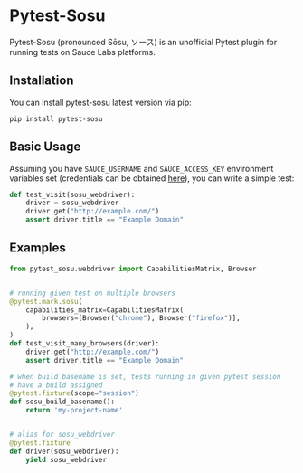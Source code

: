 # Pytest-Sosu

Pytest-Sosu (pronounced Sōsu, ソース) is an unofficial Pytest plugin for running tests
on Sauce Labs platforms.

## Installation

You can install pytest-sosu latest version via pip:

    pip install pytest-sosu

## Basic Usage

Assuming you have `SAUCE_USERNAME` and `SAUCE_ACCESS_KEY` environment variables set
(credentials can be obtained [here](https://app.saucelabs.com/user-settings)),
you can write a simple test:

```python
def test_visit(sosu_webdriver):
    driver = sosu_webdriver
    driver.get("http://example.com/")
    assert driver.title == "Example Domain"
```

## Examples

```python
from pytest_sosu.webdriver import CapabilitiesMatrix, Browser


# running given test on multiple browsers
@pytest.mark.sosu(
    capabilities_matrix=CapabilitiesMatrix(
        browsers=[Browser("chrome"), Browser("firefox")],
    ),
)
def test_visit_many_browsers(driver):
    driver.get("http://example.com/")
    assert driver.title == "Example Domain"

# when build basename is set, tests running in given pytest session
# have a build assigned
@pytest.fixture(scope="session")
def sosu_build_basename():
    return 'my-project-name'


# alias for sosu_webdriver
@pytest.fixture
def driver(sosu_webdriver):
    yield sosu_webdriver
```
